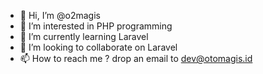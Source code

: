 - 👋 Hi, I’m @o2magis
- 👀 I’m interested in PHP programming
- 🌱 I’m currently learning Laravel
- 💞️ I’m looking to collaborate on Laravel
- 📫 How to reach me ? drop an email to dev@otomagis.id

<!---
o2magis/o2magis is a ✨ special ✨ repository because its `README.md` (this file) appears on your GitHub profile.
You can click the Preview link to take a look at your changes.
--->
